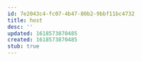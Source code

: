 ```yaml
---
id: 7e2043c4-fc07-4b47-80b2-9bbf11bc4732
title: host
desc: ''
updated: 1618573870485
created: 1618573870485
stub: true
---
```


